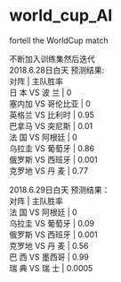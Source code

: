 # world_cup_AI
fortell the WorldCup match

不断加入训练集然后迭代  
2018.6.28日白天 预测结果:  
对阵 | 主队胜率  
日 本 VS 波  兰 | 0   
塞内加 VS 哥伦比亚 | 0   
英格兰 VS 比利时 | 0.95   
巴拿马 VS 突尼斯 | 0.01   
法 国 VS 阿根廷 | 0    
乌拉圭 VS 葡萄牙 | 0.86   
俄罗斯 VS 西班牙 | 0.001    
克罗地 VS 丹  麦 | 0.77

2018.6.29日白天 预测结果：  
对阵 | 主队胜率  
法 国 VS 阿根廷 | 0  
乌拉圭 VS 葡萄牙 | 0.09  
俄罗斯 VS 西班牙 | 0.001  
克罗地 VS 丹  麦 | 0.56  
巴  西 VS 墨西哥 | 0.99  
瑞  典 VS 瑞  士 | 0.0005

